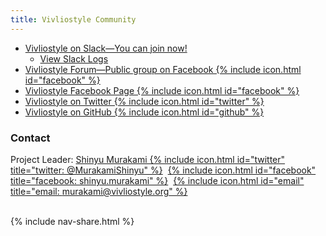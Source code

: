 ```yaml
---
title: Vivliostyle Community
---
```


- [Vivliostyle on Slack&mdash;You can join now!](https://join.slack.com/t/vivliostyle/shared_invite/enQtNzc1NjE4ODk1ODI5LWQxZjM4YTZjMmQ0ZTUyNmUyOGZlMzIwZjQ5OWYwYjkyZDZmOTIwNGMwOWU5NDc0NjE5OTAyMmVhZTRhYTAyNWQ)
  - [View Slack Logs](https://github.com/vivliostyle/vivliostyle/wiki/Slack)
- [Vivliostyle Forum&mdash;Public group on Facebook {% include icon.html id="facebook" %}](https://www.facebook.com/groups/vivliostyle/)
- [Vivliostyle Facebook Page {% include icon.html id="facebook" %}](https://www.facebook.com/vivliostyle/)
- [Vivliostyle on Twitter {% include icon.html id="twitter" %}](https://twitter.com/Vivliostyle)
- [Vivliostyle on GitHub {% include icon.html id="github" %}](https://github.com/vivliostyle)

### Contact

Project Leader: [Shinyu Murakami {% include icon.html id="twitter" title="twitter: @MurakamiShinyu" %}](https://twitter.com/MurakamiShinyu)&nbsp; [{% include icon.html id="facebook" title="facebook: shinyu.murakami" %}](https://www.facebook.com/shinyu.murakami)&nbsp; [{% include icon.html id="email" title="email: murakami@vivliostyle.org" %}](mailto:murakami@vivliostyle.org)

<br>
{% include nav-share.html %}
